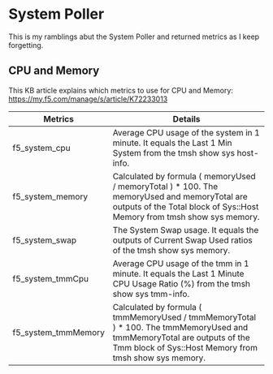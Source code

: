 # System Poller

This is my ramblings abut the System Poller and returned metrics as I keep forgetting.


## CPU and Memory

This KB article explains which metrics to use for CPU and Memory: https://my.f5.com/manage/s/article/K72233013

| Metrics	| Details |
| ------------- | ---------------- |
| f5_system_cpu |	Average CPU usage of the system in 1 minute. It equals the Last 1 Min System from the tmsh show sys host-info. |
| f5_system_memory |	Calculated by formula ( memoryUsed / memoryTotal ) * 100. </n> The memoryUsed and memoryTotal are outputs of the Total block of Sys::Host Memory from tmsh show sys memory. |
| f5_system_swap |	The System Swap usage. It equals the outputs of  Current Swap Used ratios of the tmsh show sys memory. |
| f5_system_tmmCpu |	Average CPU usage of the tmm in 1 minute. It equals the  Last 1 Minute CPU Usage Ratio (%) from the tmsh show sys tmm-info. |
| f5_system_tmmMemory |	Calculated by formula ( tmmMemoryUsed / tmmMemoryTotal ) * 100. </n> The tmmMemoryUsed and tmmMemoryTotal are outputs of the Tmm block of Sys::Host Memory from tmsh show sys memory. |
